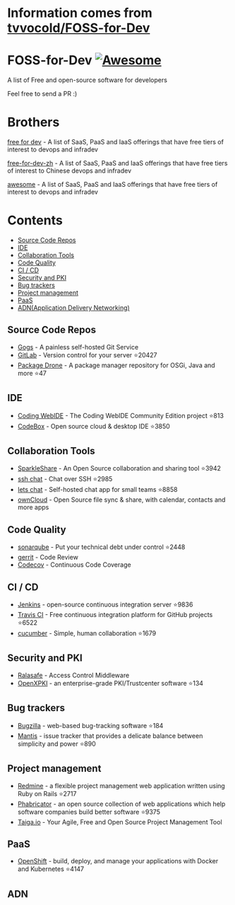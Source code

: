 # Information comes from [tvvocold/FOSS-for-Dev](https://github.com/tvvocold/FOSS-for-Dev)
# FOSS-for-Dev  [![Awesome](https://cdn.rawgit.com/sindresorhus/awesome/d7305f38d29fed78fa85652e3a63e154dd8e8829/media/badge.svg)](https://github.com/sindresorhus/awesome)
A list of Free and open-source software for developers

 
Feel free to send a PR :)
# Brothers
[free for dev](https://github.com/ripienaar/free-for-dev) - A list of SaaS, PaaS and IaaS offerings that have free tiers of interest to devops and infradev

[free-for-dev-zh](https://github.com/qinghuaiorg/free-for-dev-zh) - A list of SaaS, PaaS and IaaS offerings that have free tiers of interest to Chinese devops and infradev

[awesome](https://github.com/sindresorhus/awesome) - A list of SaaS, PaaS and IaaS offerings that have free tiers of interest to devops and infradev


# Contents
   * [Source Code Repos](#source-code-repos)
   * [IDE](#ide)
   * [Collaboration Tools](#collaboration-tools)
   * [Code Quality](#code-quality)
   * [CI / CD](#ci--cd)
   * [Security and PKI](#security-and-pki)
   * [Bug trackers](#bug-trackers)
   * [Project management](#project-management)
   * [PaaS](#paas)
   * [ADN(Application Delivery Networking)](#adn)


## Source Code Repos 

 * [Gogs](https://github.com/gogits/gogs)  - A painless self-hosted Git Service 
 * [GitLab](https://github.com/gitlabhq/gitlabhq) - Version control for your server :star:20427
 * [Package Drone](https://github.com/eclipse/packagedrone) - A package manager repository for OSGi, Java and more :star:47


## IDE 

 * [Coding WebIDE](https://github.com/Coding/WebIDE) - The Coding WebIDE Community Edition project :star:813
 * [CodeBox](https://github.com/CodeboxIDE/codebox) - Open source cloud & desktop IDE :star:3850


## Collaboration Tools

 * [SparkleShare](https://github.com/hbons/SparkleShare) - An Open Source collaboration and sharing tool :star:3942
 * [ssh chat](https://github.com/shazow/ssh-chat) - Chat over SSH  :star:2985
 * [lets chat](https://github.com/sdelements/lets-chat) - Self-hosted chat app for small teams :star:8858
 * [ownCloud](https://owncloud.org) - Open Source file sync & share, with calendar, contacts and more apps

## Code Quality

 * [sonarqube](https://github.com/SonarSource/sonarqube) - Put your technical debt under control :star:2448
 * [gerrit](https://gerrit.googlesource.com/) - Code Review
 * [Codecov](https://codecov.io/) - Continuous Code Coverage


## CI / CD

 * [Jenkins](https://github.com/jenkinsci/jenkins) - open-source continuous integration server :star:9836
 * [Travis CI](https://github.com/travis-ci/travis-ci) - Free continuous integration platform for GitHub projects :star:6522
 * [cucumber](https://github.com/cucumber/cucumber) - Simple, human collaboration  :star:1679


## Security and PKI

 * [Ralasafe](http://sourceforge.net/projects/ralasafe/) - Access Control Middleware
 * [OpenXPKI](https://github.com/openxpki/openxpki) - an enterprise-grade PKI/Trustcenter software :star:134


## Bug trackers

* [Bugzilla](https://github.com/bugzilla/bugzilla) - web-based bug-tracking software :star:184
* [Mantis](https://github.com/mantisbt/mantisbt) - issue tracker that provides a delicate balance between simplicity and power :star:890


## Project management
* [Redmine](https://github.com/redmine/redmine) - a flexible project management web application written using Ruby on Rails :star:2717
* [Phabricator](https://github.com/phacility/phabricator) - an open source collection of web applications which help software companies build better software :star:9375
* [Taiga.io](https://github.com/taigaio) - Your Agile, Free and Open Source Project Management Tool

## PaaS

 * [OpenShift](https://github.com/openshift/origin) - build, deploy, and manage your applications with Docker and Kubernetes :star:4147

## ADN 
  
 

